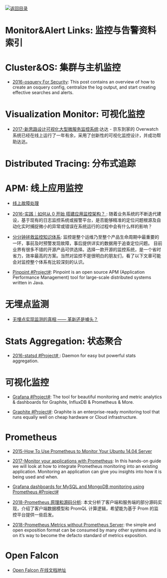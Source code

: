 [![返回目录](https://user-images.githubusercontent.com/5803001/38079637-ff0abcf0-3371-11e8-9b76-ad651620afc7.jpg)](https://github.com/wxyyxc1992/Awesome-Links)

# Monitor&Alert Links: 监控与告警资料索引

# Cluster&OS: 集群与主机监控

- [2016-osquery For Security](https://medium.com/@clong/osquery-for-security-b66fffdf2daf): This post contains an overview of how to create an osquery config, centralize the log output, and start creating effective searches and alerts.

# Visualization Monitor: 可视化监控

- [2017-新思路设计可视化大型微服务监控系统](https://mp.weixin.qq.com/s/UTcpXJcrIERHZYmLkt1gog):达达 - 京东到家的 Overwatch 系统已经在线上运行了一年有余，采用了创新性的可视化监控设计，并成功帮助达达。

# Distributed Tracing: 分布式追踪

# APM: 线上应用监控

- [线上故障处理](http://blog.brucefeng.info/post/fix-online-accident)

- [2016-实践｜如何从 0 开始 搭建应用监控架构？ ](https://parg.co/UIA): 随着业务系统的不断迭代建设，基于现有的日志监控系统或报警平台，是否能够精准的定位问题根源及自动化实时捕捉微小的异常或错误在系统运行的过程中会有什么样的影响？

- [分分钟拯救监控知识体系](http://mp.weixin.qq.com/s/TnhE_4afl0valv41V5ZFDA): 监控是整个运维乃至整个产品生命周期中最重要的一环，事前及时预警发现故障，事后提供详实的数据用于追查定位问题。 目前业界有很多不错的开源产品可供选择。选择一款开源的监控系统，是一个省时省力，效率最高的方案。当然对监控不是很明白的朋友们，看了以下文章可能会对监控整个体系有比较深刻的认识。

* [Pinpoint #Project#](https://github.com/naver/pinpoint): Pinpoint is an open source APM (Application Performance Management) tool for large-scale distributed systems written in Java.

# 无埋点监测

- [无埋点实现监测的真相 —— 革新还是噱头？](http://mp.weixin.qq.com/s/hDu7wTQG7DhdqdhojwX_qw)

# Stats Aggregation: 状态聚合

- [2016-statsd #Project# ](https://github.com/etsy/statsd): Daemon for easy but powerful stats aggregation.

# 可视化监控

- [Grafana #Project#](https://github.com/grafana/grafana): The tool for beautiful monitoring and metric analytics & dashboards for Graphite, InfluxDB & Prometheus & More.

- [Graphite #Project#](https://graphiteapp.org/): Graphite is an enterprise-ready monitoring tool that runs equally well on cheap hardware or Cloud infrastructure.

# Prometheus

- [2015-How To Use Prometheus to Monitor Your Ubuntu 14.04 Server](https://parg.co/Ura)

- [2017-Monitor your applications with Prometheus](https://blog.alexellis.io/prometheus-monitoring/): In this hands-on guide we will look at how to integrate Prometheus monitoring into an existing application. Monitoring an application can give you insights into how it is being used and when.

- [Grafana dashboards for MySQL and MongoDB monitoring using Prometheus #Project#](https://github.com/percona/grafana-dashboards)

- [2018-Prometheus 原理和源码分析](http://www.infoq.com/cn/articles/Prometheus-theory-source-code#): 本文分析了客户端和服务端的部分源码实现，介绍了客户端数据模型和 PromQL 计算逻辑，希望能为基于 Prom 的监控平台提供一些启发。

- [2018-Prometheus Metrics without Prometheus Server](https://blog.latency.at/2018-01-06-prometheus-metrics-without-prometheus-server/): the simple and open exposition format can be consumed by many other systems and is on it’s way to become the defacto standard of metrics exposition.

# Open Falcon

- [Open Falcon 在线文档地址](http://book.open-falcon.org/)
